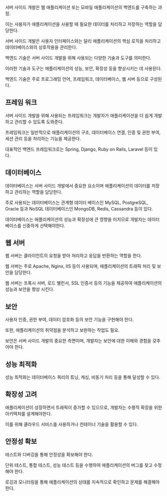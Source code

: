 서버 사이드 개발은 웹 애플리케이션 또는 모바일 애플리케이션의 백엔드를 구축하는 과정.

이는 사용자가 애플리케이션을 사용할 때 필요한 데이터를 처리하고 저장하는 역할을 담당한다.

서버 사이드 개발은 사용자 인터페이스와는 달리 애플리케이션의 핵심 로직을 처리하고 데이터베이스와의 상호작용을 관리한다.

백엔드 기술은 서버 사이드 개발을 위해 사용되는 다양한 기술과 도구를 의미한다.

이러한 기술과 도구는 애플리케이션의 성능, 보안, 확장성 등을 향상시키는 데 사용된다.

백엔드 기술은 주로 프로그래밍 언어, 프레임워크, 데이터베이스, 웹 서버 등으로 구성된다.

## 프레임 워크

서버 사이드 개발을 위해 사용되는 프레임워크는 개발자가 애플리케이션을 더 쉽게 개발하고 관리할 수 있도록 도와준다.

프레임워크는 일반적으로 애플리케이션의 구조, 데이터베이스 연결, 인증 및 권한 부여, 세션 관리 등을 처리하는 기능을 제공한다.

대표적인 백엔드 프레임워크로는 Spring, Django, Ruby on Rails, Laravel 등이 있다.

## 데이터베이스 

데이터베이스는 서버 사이드 개발에서 중요한 요소이며 애플리케이션의 데이터를 저장하고 관리하는 역할을 담당한다. 

주로 사용되는 데이터베이스는 관계형 데이터 베이스인 MySQL, PostgreSQL, Oracle 등과 NoSQL 데이터베이스인 MongoDB, Redis, Cassandra 등이 있다.

데이터베이스는 애플리케이션의 성능과 확장성에 큰 영향을 미치므로 개발자는 데이터베이스를 신중하게 선택해야한다.

## 웹 서버

웹 서버는 클라이언트의 요청을 받아 처리하고 응답을 반환하는 역할을 한다.

웹 서버는 주로 Apache, Nginx, IIS 등이 사용되며, 애플리케이션의 트래픽 처리 및 보안을 담당한다.

웹 서버는 프록시 서버, 로드 밸런서, SSL 인증서 등의 기능을 제공하여 애플리케이션의 성능과 보안을 향상 시킨다.


## 보안

사용자 인증, 권한 부여, 데이터 암호화 등의 보안 기능을 구현해야 한다.

또한, 애플리케이션의 취약점을 분석하고 보완하는 작업도 필요.

보안은 서버 사이드 개발의 중요한 측면이며, 개발자는 보안에 대한 이해와 경험을 갖추어야 한다.



## 성능 최적화

성능 최적화는 데이터베이스 쿼리의 튜닝, 캐싱, 비동기 처리 등을 통해 달성할 수 있다.

## 확장성 고려

애플리케이션이 성장하면서 트래픽이 증가할 수 있으므로, 개발자는 수평적 확장을 위한 아키텍처를 설계해야한다.

이를 위해 클라우드 서비스를 사용하거나 컨테이너 기술을 활용할 수 있다.

## 안정성 확보

테스트와 디버깅을 통해 안정성을 확보해야 한다.

단위 테스트, 통합 테스트, 성능 테스트 등을 수행하여 애플리케이션의 버그를 찾고 수정해야 한다.

로깅과 모니터링을 통해 애플리케이션의 상태를 지속적으로 확인하고 문제를 해결해야 한다.